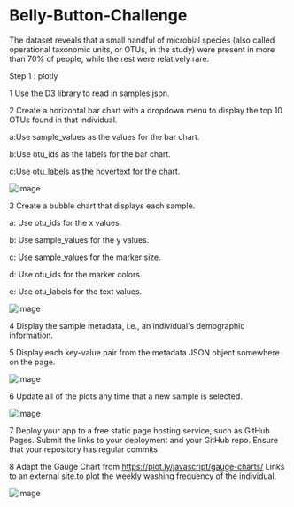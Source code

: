 # Belly-Button-Challenge
The dataset reveals that a small handful of microbial species (also called operational taxonomic units, or OTUs, in the study) were present in more than 70% of people, while the rest were relatively rare.
 
 Step 1 : plotly 

1 Use the D3 library to read in samples.json.
   
2 Create a horizontal bar chart with a dropdown menu to display the top 10 OTUs found in that individual.

a:Use sample_values as the values for the bar chart.

b:Use otu_ids as the labels for the bar chart.

c:Use otu_labels as the hovertext for the chart.
 
 ![image](https://user-images.githubusercontent.com/111711194/205523640-307f8832-5854-4c1d-9ad3-80ef11504435.png)




3 Create a bubble chart that displays each sample.

 a: Use otu_ids for the x values.

 b: Use sample_values for the y values.

 c: Use sample_values for the marker size.

 d: Use otu_ids for the marker colors.

 e: Use otu_labels for the text values.
 
 ![image](https://user-images.githubusercontent.com/111711194/205523720-0c2c89b1-a033-454d-9635-df8f7a8e1fbd.png)

4 Display the sample metadata, i.e., an individual's demographic information.

5 Display each key-value pair from the metadata JSON object somewhere on the page.

![image](https://user-images.githubusercontent.com/111711194/205523798-c4b9314e-c866-404a-a0fe-cff1b45c04e5.png)

6 Update all of the plots any time that a new sample is selected.

![image](https://user-images.githubusercontent.com/111711194/205523962-0b01e709-af78-45be-8e34-b073ae38d139.png)

7 Deploy your app to a free static page hosting service, such as GitHub Pages. Submit the links to your deployment and your GitHub repo. Ensure that your repository has regular commits

8 Adapt the Gauge Chart from https://plot.ly/javascript/gauge-charts/ Links to an external site.to plot the weekly washing frequency of the individual.

 ![image](https://user-images.githubusercontent.com/111711194/205524411-f0c4bc36-5644-4712-a87e-e636ce8bfb24.png)




